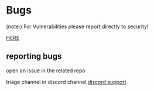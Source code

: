 # Bugs

(note:)
For Vulnerabilities please report directly to security!

[HERE](https://github.com/shapeshift/docs/blob/main/SECURITY.md)



## reporting bugs
open an issue in the related repo

triage channel in discord channel
[discord support](https://discord.gg/WQbpqEySFy)

